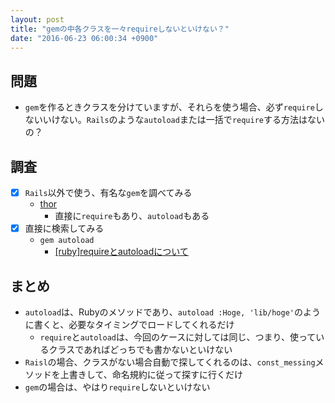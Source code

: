```yaml
---
layout: post
title: "gemの中各クラスを一々requireしないといけない？"
date: "2016-06-23 06:00:34 +0900"
---
```


## 問題
- `gem`を作るときクラスを分けていますが、それらを使う場合、必ず`require`しないいけない。`Rails`のような`autoload`または一括で`require`する方法はないの？

## 調査
- [x] `Rails`以外で使う、有名な`gem`を調べてみる
  - [thor](https://github.com/erikhuda/thor)
    - 直接に`require`もあり、`autoload`もある
- [x] 直接に検索してみる
  - `gem autoload`
    - [[ruby]requireとautoloadについて](http://d.hatena.ne.jp/saronpasu/20080227/1204097516)

## まとめ
- `autoload`は、Rubyのメソッドであり、`autoload :Hoge, 'lib/hoge'`のように書くと、必要なタイミングでロードしてくれるだけ
  - `require`と`autoload`は、今回のケースに対しては同じ、つまり、使っているクラスであればどっちでも書かないといけない
- `Raisl`の場合、クラスがない場合自動で探してくれるのは、`const_messing`メソッドを上書きして、命名規約に従って探すに行くだけ
- `gem`の場合は、やはり`require`しないといけない
